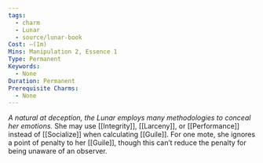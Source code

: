 ```yaml
---
tags:
  - charm
  - Lunar
  - source/lunar-book
Cost: —(1m)
Mins: Manipulation 2, Essence 1
Type: Permanent
Keywords:
  - None
Duration: Permanent
Prerequisite Charms:
  - None
---
```

*A natural at deception, the Lunar employs many methodologies to conceal her emotions.*
She may use [[Integrity]], [[Larceny]], or [[Performance]] instead of [[Socialize]] when calculating [[Guile]]. For one mote, she ignores a point of penalty to her [[Guile]], though this can’t reduce the penalty for being unaware of an observer.